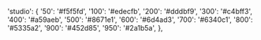 'studio': {
    '50': '#f5f5fd',
    '100': '#edecfb',
    '200': '#dddbf9',
    '300': '#c4bff3',
    '400': '#a59aeb',
    '500': '#8671e1',
    '600': '#6d4ad3',
    '700': '#6340c1',
    '800': '#5335a2',
    '900': '#452d85',
    '950': '#2a1b5a',
},
